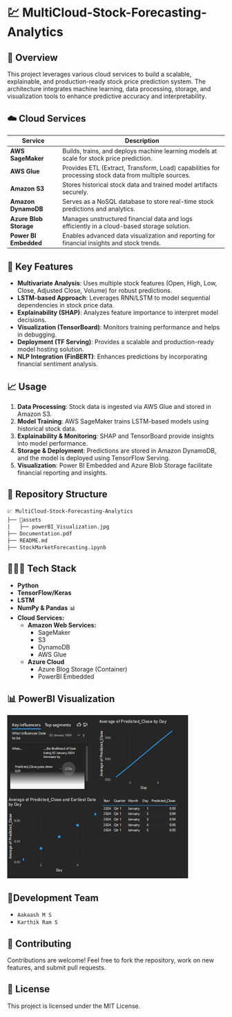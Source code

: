 # 💹 MultiCloud-Stock-Forecasting-Analytics
## 📌 Overview
This project leverages various cloud services to build a scalable, explainable, and production-ready stock price prediction system. The architecture integrates machine learning, data processing, storage, and visualization tools to enhance predictive accuracy and interpretability.

## ☁️ Cloud Services
| Service | Description |
|-------------------------------|------------------------------------------------|
| **AWS SageMaker** | Builds, trains, and deploys machine learning models at scale for stock price prediction. |
| **AWS Glue** | Provides ETL (Extract, Transform, Load) capabilities for processing stock data from multiple sources. |
| **Amazon S3** | Stores historical stock data and trained model artifacts securely. |
| **Amazon DynamoDB** | Serves as a NoSQL database to store real-time stock predictions and analytics. |
| **Azure Blob Storage** | Manages unstructured financial data and logs efficiently in a cloud-based storage solution. |
| **Power BI Embedded** | Enables advanced data visualization and reporting for financial insights and stock trends. |

## 🚀 Key Features
- **Multivariate Analysis**: Uses multiple stock features (Open, High, Low, Close, Adjusted Close, Volume) for robust predictions.
- **LSTM-based Approach**: Leverages RNN/LSTM to model sequential dependencies in stock price data.
- **Explainability (SHAP)**: Analyzes feature importance to interpret model decisions.
- **Visualization (TensorBoard)**: Monitors training performance and helps in debugging.
- **Deployment (TF Serving)**: Provides a scalable and production-ready model hosting solution.
- **NLP Integration (FinBERT)**: Enhances predictions by incorporating financial sentiment analysis.

## 📈 Usage
1. **Data Processing**: Stock data is ingested via AWS Glue and stored in Amazon S3.
2. **Model Training**: AWS SageMaker trains LSTM-based models using historical stock data.
3. **Explainability & Monitoring**: SHAP and TensorBoard provide insights into model performance.
4. **Storage & Deployment**: Predictions are stored in Amazon DynamoDB, and the model is deployed using TensorFlow Serving.
5. **Visualization**: Power BI Embedded and Azure Blob Storage facilitate financial reporting and insights.


## 📂 Repository Structure
```
💹 MultiCloud-Stock-Forecasting-Analytics
├── 📂assets
|   ├── powerBI_Visualization.jpg
├── Documentation.pdf
├── README.md
├── StockMarketForecasting.ipynb
```

## 👨🏾‍💻 Tech Stack
- **Python**  
- **TensorFlow/Keras**  
- **LSTM**  
- **NumPy & Pandas** 📊  
- **Cloud Services:**  
  - **Amazon Web Services:**  
    - SageMaker  
    - S3  
    - DynamoDB  
    - AWS Glue  
  - **Azure Cloud**
    - Azure Blog Storage (Container)
    - PowerBI Embedded

## 📊 PowerBI Visualization

![Visualization](assets/powerBI_Visualization.jpg)

## 👥Development Team
- `Aakaash M S`
- `Karthik Ram S`

## 🤝 Contributing  
Contributions are welcome! Feel free to fork the repository, work on new features, and submit pull requests.  

## 📝 License  
This project is licensed under the MIT License. 
